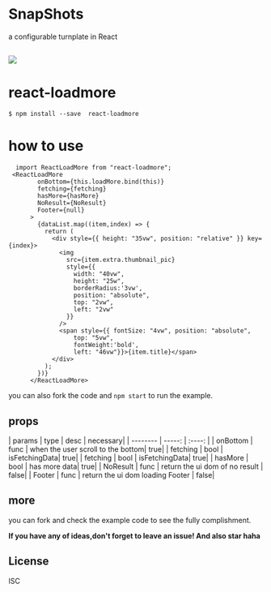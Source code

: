 # SnapShots

a configurable turnplate in React

![](https://res.unclewarren.cn/react-loadmore-snapshot.gif)
---

# react-loadmore

```
$ npm install --save  react-loadmore
```

# how to use
```
  import ReactLoadMore from "react-loadmore";
 <ReactLoadMore
        onBottom={this.loadMore.bind(this)}
        fetching={fetching}
        hasMore={hasMore}
        NoResult={NoResult}
        Footer={null}
      >
        {dataList.map((item,index) => {
          return (
            <div style={{ height: "35vw", position: "relative" }} key={index}>
              <img
                src={item.extra.thumbnail_pic}
                style={{
                  width: "40vw",
                  height: "25w",
                  borderRadius:'3vw',
                  position: "absolute",
                  top: "2vw",
                  left: "2vw"
                }}
              />
              <span style={{ fontSize: "4vw", position: "absolute",
                  top: "5vw",
                  fontWeight:'bold',
                  left: "46vw"}}>{item.title}</span>
            </div>
          );
        })}
      </ReactLoadMore>
```
you can also fork the code and `npm start` to run the example.

## props 

| params        | type   |  desc  | necessary|
| --------   | -----:  | :----:  |
| onBottom | func | when the user scroll to the bottom| true|
| fetching | bool | isFetchingData| true|
| fetching | bool | isFetchingData| true|
| hasMore | bool | has more data| true|
| NoResult | func | return the ui dom of no result | false|
| Footer | func | return the ui dom loading Footer | false|


## more
you can fork and check the example code to see the fully complishment.

**If you have any of ideas,don't forget to leave an issue! And also star haha**

## License

ISC
